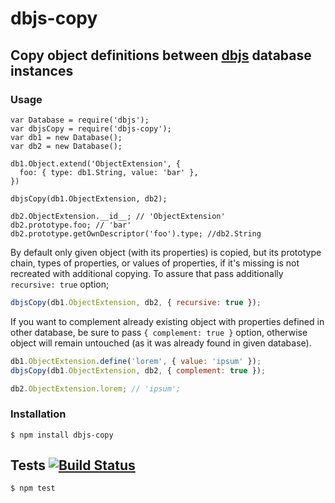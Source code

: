 # dbjs-copy
## Copy object definitions between [dbjs](https://github.com/medikoo/dbjs) database instances

### Usage

```javasccript
var Database = require('dbjs');
var dbjsCopy = require('dbjs-copy');
var db1 = new Database();
var db2 = new Database();

db1.Object.extend('ObjectExtension', {
  foo: { type: db1.String, value: 'bar' },
})

dbjsCopy(db1.ObjectExtension, db2);

db2.ObjectExtension.__id__; // 'ObjectExtension'
db2.prototype.foo; // 'bar'
db2.prototype.getOwnDescriptor('foo').type; //db2.String

```

By default only given object (with its properties) is copied, but its prototype chain, types of properties, or values of properties, if it's missing is not recreated with additional copying. To assure that pass additionally `recursive: true` option;

```javascript
dbjsCopy(db1.ObjectExtension, db2, { recursive: true });
```

If you want to complement already existing object with properties defined in other database, be sure to pass `{ complement: true }` option, otherwise object will remain untouched (as it was already found in given database).


```javascript
db1.ObjectExtension.define('lorem', { value: 'ipsum' });
dbjsCopy(db1.ObjectExtension, db2, { complement: true });

db2.ObjectExtension.lorem; // 'ipsum';
```

### Installation

	$ npm install dbjs-copy

## Tests [![Build Status](https://travis-ci.org/medikoo/dbjs-copy.svg)](https://travis-ci.org/medikoo/dbjs-copy)

	$ npm test
